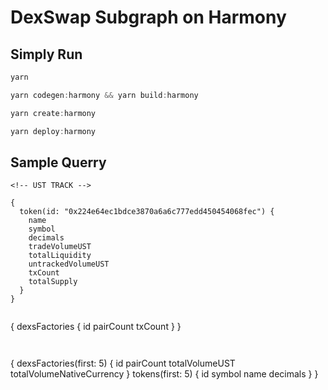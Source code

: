 # DexSwap Subgraph on Harmony


## **Simply Run**

```jsx
yarn

yarn codegen:harmony && yarn build:harmony

yarn create:harmony 

yarn deploy:harmony
```



## **Sample Querry**

```
<!-- UST TRACK -->

{
  token(id: "0x224e64ec1bdce3870a6a6c777edd450454068fec") {
    name
    symbol
    decimals
    tradeVolumeUST
    totalLiquidity
    untrackedVolumeUST
    txCount
    totalSupply
  }
}


```
<!-- TX & PAIR TRACK -->
{
  dexsFactories {
    id
    pairCount
    txCount
  }
}
```


```
{
  dexsFactories(first: 5) {
    id
    pairCount
    totalVolumeUST
    totalVolumeNativeCurrency
  }
  tokens(first: 5) {
    id
    symbol
    name
    decimals
  }
}
```
```

```
